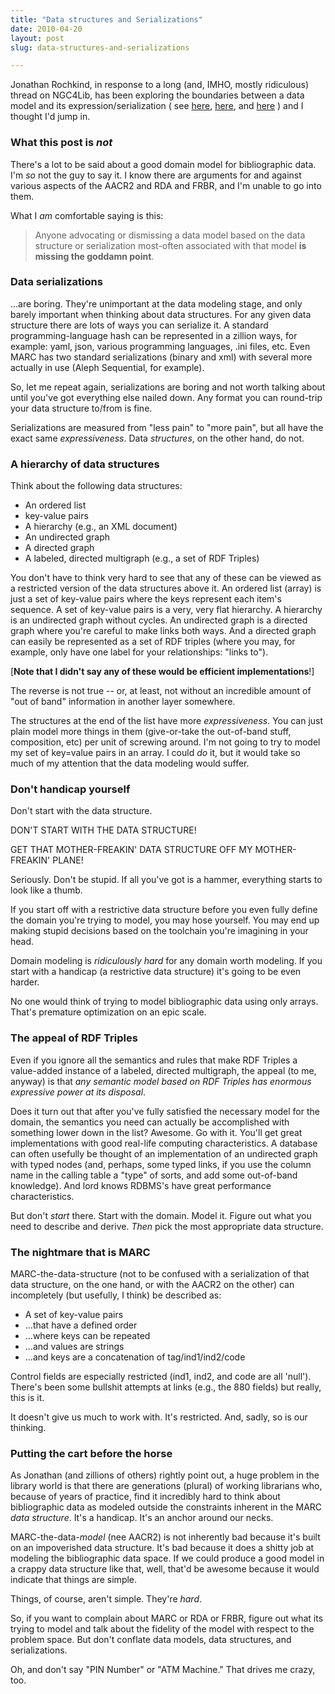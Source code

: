 ```yaml
---
title: "Data structures and Serializations"
date: 2010-04-20
layout: post
slug: data-structures-and-serializations

---
```


Jonathan Rochkind, in response to a long (and, IMHO, mostly ridiculous) thread on NGC4Lib, has been exploring the boundaries between a data model and its expression/serialization (
see [here](http://bibwild.wordpress.com/2010/04/19/of-marc-serialization-formats-and-element-schemata/), [here](http://bibwild.wordpress.com/2010/04/19/and-more-on-software-data-formats/), and [here](http://bibwild.wordpress.com/2010/04/20/serialization-vs-metadata-schemavocabulary/)
) and I thought I'd jump in.

### What this post is *not*

There's a lot to be said about a good domain model for bibliographic data. I'm *so* not the guy to say it. I know there are arguments for and against various aspects of the AACR2 and RDA and FRBR, and I'm unable to go into them.

What I *am* comfortable saying is this:

> Anyone advocating or dismissing a data model based on the  data structure or serialization most-often associated with that model **is missing the goddamn point**.


### Data serializations

...are boring. They're unimportant at the data modeling stage, and only barely important when thinking about data structures. For any given data structure there are lots of ways you can serialize it. A standard programming-language hash can be represented in a zillion ways, for example: yaml, json, various programming languages, .ini files, etc. Even MARC has two standard serializations (binary and xml) with several more actually in use (Aleph Sequential, for example).

So, let me repeat again, serializations are boring and not worth talking about until you've got everything else nailed down. Any format you can round-trip your data structure to/from is fine.

Serializations are measured from "less pain" to "more pain", but all have the exact same *expressiveness*. Data *structures*, on the other hand, do not.


### A hierarchy of data structures

Think about the following data structures:

*  An ordered list
*  key-value pairs
*  A hierarchy (e.g., an XML document)
*  An undirected graph
*  A directed graph
*  A labeled, directed multigraph (e.g., a set of RDF Triples)


You don't have to think very hard to see that any of these can be viewed as a restricted version of the data structures above it. An ordered list (array) is just a set of key-value pairs where the keys represent each item's sequence. A set of key-value pairs is a very, very flat hierarchy. A hierarchy is an undirected graph without cycles. An undirected graph is a directed graph where you're careful to make links both ways. And a directed graph can easily be represented as a set of RDF triples (where you may, for example, only have one label for your relationships: "links to").

[**Note that I didn't say any of these would be efficient implementations**!]

The reverse is not true -- or, at least, not without an incredible amount of "out of band" information in another layer somewhere.

The structures at the end of the list have more *expressiveness*. You can just plain model more things in them (give-or-take the out-of-band stuff, composition, etc) per unit of screwing around. I'm not going to try to model my set of key=value pairs in an array. I could *do* it, but it would take so much of my attention that the data modeling would suffer.


### Don't handicap yourself

Don't start with the data structure.

DON'T START WITH THE DATA STRUCTURE!

GET THAT MOTHER-FREAKIN' DATA STRUCTURE OFF MY MOTHER-FREAKIN' PLANE!

Seriously. Don't be stupid. If all you've got is a hammer, everything starts to look like a thumb.

If you start off with a restrictive data structure before you even fully define the domain you're trying to model, you may hose yourself. You may end up making stupid decisions based on the toolchain you're imagining in your head.

Domain modeling is *ridiculously hard* for any domain worth modeling. If you start with a handicap (a restrictive data structure) it's going to be even harder.

No one would think of trying to model bibliographic data using only arrays. That's premature optimization on an epic scale.

### The appeal of RDF Triples

Even if you ignore all the semantics and rules that make RDF Triples a value-added instance of a labeled, directed multigraph, the appeal (to me, anyway) is that *any semantic model based on RDF Triples has enormous expressive power at its disposal*.

Does it turn out that after you've fully satisfied the necessary model for the domain, the semantics you need can actually be accomplished with something lower down in the list? Awesome. Go with it. You'll get great implementations with good real-life computing characteristics. A database can often usefully be thought of an implementation of an undirected graph with typed nodes (and, perhaps, some typed links, if you use the column name in the calling table a "type" of sorts, and add some out-of-band knowledge). And lord knows RDBMS's have great performance characteristics.

But don't *start* there. Start with the domain. Model it. Figure out what you need to describe and derive. *Then* pick the most appropriate data structure.

### The nightmare that is MARC

MARC-the-data-structure (not to be confused with a serialization of that data structure, on the one hand,  or with the AACR2 on the other) can incompletely (but usefully, I think) be described as:

*  A set of key-value pairs
*  ...that have a defined order
*  ...where keys can be repeated
*  ...and values are strings
*  ...and keys are a concatenation of tag/ind1/ind2/code

Control fields are especially restricted (ind1, ind2, and code are all 'null'). There's been some bullshit attempts at links (e.g., the 880 fields) but really, this is it.

It doesn't give us much to work with. It's restricted. And, sadly, so is our thinking.

### Putting the cart before the horse

As Jonathan (and zillions of others) rightly point out, a huge problem in the library world is that there are generations (plural) of working librarians who, because of years of practice, find it incredibly hard to think about bibliographic data as modeled outside the constraints inherent in the MARC *data structure*. It's a handicap. It's an anchor around our necks.

MARC-the-data-*model* (nee AACR2) is not inherently bad because it's built on an impoverished data structure. It's bad because it does a shitty job at modeling the bibliographic data space. If we could produce a good model in a crappy data structure like that, well, that'd be awesome because it would indicate that things are simple.

Things, of course, aren't simple. They're *hard*.

So, if you want to complain about MARC or RDA or FRBR, figure out what its trying to model and talk about the fidelity of the model with respect to the problem space. But don't conflate data models, data structures, and serializations.

Oh, and don't say "PIN Number" or "ATM Machine." That drives me crazy, too.
